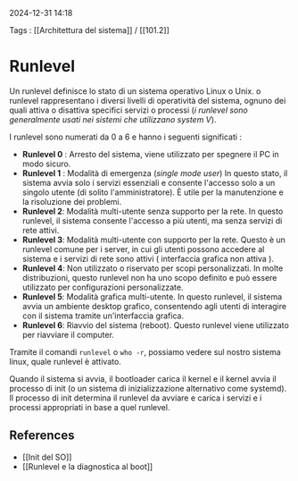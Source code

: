 2024-12-31 14:18

Tags : [[Architettura del sistema]] / [[101.2]]

# Runlevel

Un runlevel definisce lo stato di un sistema operativo Linux o Unix. o runlevel rappresentano i diversi livelli di operatività del sistema, ognuno dei quali attiva o disattiva specifici servizi o processi (*i runlevel sono generalmente usati nei sistemi che utilizzano system V*).

I runlevel sono numerati da 0 a 6 e hanno i seguenti significati : 

- **Runlevel 0** : Arresto del sistema, viene utilizzato per spegnere il PC in modo sicuro.
- **Runlevel 1** : Modalità di emergenza (*single mode user*) In questo stato, il sistema avvia solo i servizi essenziali e consente l'accesso solo a un singolo utente (di solito l'amministratore). È utile per la manutenzione e la risoluzione dei problemi.
- **Runlevel 2**: Modalità multi-utente senza supporto per la rete. In questo runlevel, il sistema consente l'accesso a più utenti, ma senza servizi di rete attivi.
- **Runlevel 3**: Modalità multi-utente con supporto per la rete. Questo è un runlevel comune per i server, in cui gli utenti possono accedere al sistema e i servizi di rete sono attivi ( interfaccia grafica non attiva ).
- **Runlevel 4**: Non utilizzato o riservato per scopi personalizzati. In molte distribuzioni, questo runlevel non ha uno scopo definito e può essere utilizzato per configurazioni personalizzate.
- **Runlevel 5**: Modalità grafica multi-utente. In questo runlevel, il sistema avvia un ambiente desktop grafico, consentendo agli utenti di interagire con il sistema tramite un'interfaccia grafica.
- **Runlevel 6**: Riavvio del sistema (reboot). Questo runlevel viene utilizzato per riavviare il computer.

Tramite il comandi `runlevel` o `who -r`, possiamo vedere sul nostro sistema linux, quale runlevel è attivato.

Quando il sistema si avvia, il bootloader carica il kernel e il kernel avvia il processo di init (o un sistema di inizializzazione alternativo come systemd). Il processo di init determina il runlevel da avviare e carica i servizi e i processi appropriati in base a quel runlevel.
## References

- [[Init del SO]]
- [[Runlevel e la diagnostica al boot]]